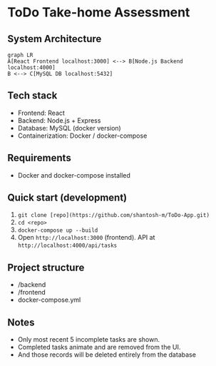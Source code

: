 # ToDo Take-home Assessment

## System Architecture

```mermaid
graph LR
A[React Frontend localhost:3000] <--> B[Node.js Backend localhost:4000]
B <--> C[MySQL DB localhost:5432]
```

## Tech stack

- Frontend: React
- Backend: Node.js + Express
- Database: MySQL (docker version)
- Containerization: Docker / docker-compose

## Requirements

- Docker and docker-compose installed

## Quick start (development)

1. `git clone [repo](https://github.com/shantosh-m/ToDo-App.git)`
2. `cd <repo>`
3. `docker-compose up --build`
4. Open `http://localhost:3000` (frontend). API at `http://localhost:4000/api/tasks`

## Project structure

- /backend
- /frontend
- docker-compose.yml

## Notes

- Only most recent 5 incomplete tasks are shown.
- Completed tasks animate and are removed from the UI.
- And those records will be deleted entirely from the database
